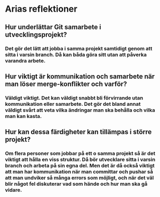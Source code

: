 # Arias reflektioner

## Hur underlättar Git samarbete i utvecklingsprojekt?

### Det gör det lätt att jobba i samma projekt samtidigt genom att sitta i varsin branch. Då kan båda göra sitt utan att påverka varandra arbete.

## Hur viktigt är kommunikation och samarbete när man löser merge-konflikter och varför?

### Väldigt viktigt. Det kan väldigt snabbt bli förvirrande utan kommunikation eller samarbete. Det gör det bland annat väldigt svårt att veta vilka ändringar man ska behålla och vilka man kan kasta.

## Hur kan dessa färdigheter kan tillämpas i större projekt?

### Om flera personer som jobbar på ett o samma projekt så är det viktigt att hålla en viss struktur. Då bör utvecklare sitta i varsin branch och arbeta på sin egna del. Men det är då också viktigt att man har kommunikation när man committar och pushar så att man undviker så många errors som möjligt, och när det väl blir något fel diskuterar vad som hände och hur man ska gå vidare.